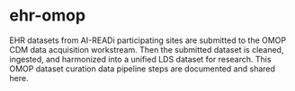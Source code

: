 # ehr-omop

EHR datasets from AI-READi participating sites are submitted to the OMOP CDM data acquisition workstream. Then the submitted dataset is cleaned, ingested, and harmonized into a unified LDS dataset for research. This OMOP dataset curation data pipeline steps are documented and shared here. 
